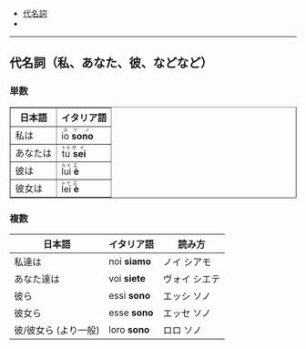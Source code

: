 
- [代名詞](#代名詞（私、あなた、彼、などなど）)
- []()

---


## 代名詞（私、あなた、彼、などなど）

### 単数

<table border="1">
  <thead>
    <tr>
      <th>日本語</th>
      <th>イタリア語</th>
    </tr>
  </thead>
  <tbody>
    <tr>
      <td>私は</td>
      <td><ruby>io<rt>ヨ</rt> <strong>sono</strong><rt>ソノ</rt></ruby></td>
    </tr>
    <tr>
      <td>あなたは</td>
      <td><ruby>tu<rt>トゥ</rt> <strong>sei</strong><rt>セイ</rt></ruby></td>
    </tr>
    <tr>
      <td>彼は</td>
      <td><ruby>lui<rt>ルイ</rt> <strong>è</strong><rt>エ</rt></ruby></td>
    </tr>
    <tr>
      <td>彼女は</td>
      <td><ruby>lei<rt>レイ</rt> <strong>è</strong><rt>エ</rt></ruby></td>
    </tr>
  </tbody>
</table>

 
### 複数

| 日本語 | イタリア語 | 読み方 |
| --- | --- | --- |
| 私達は | noi **siamo** | ノイ シアモ |
| あなた達は | voi **siete** | ヴォイ シエテ |
| 彼ら | essi **sono** | エッシ ソノ |
| 彼女ら | esse **sono** | エッセ ソノ |
| 彼/彼女ら (より一般) | loro **sono** | ロロ ソノ |


